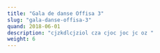```yaml
---
title: "Gala de danse Offisa 3"
slug: "gala-danse-offisa-3"
quand: 2018-06-01
description: "cjzkdlcjziol cza cjoc joc jc oz "
weight: 6
---
```

